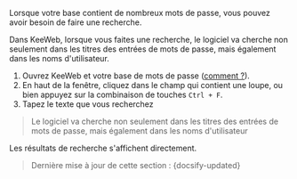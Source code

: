 Lorsque votre base contient de nombreux mots de passe, vous pouvez avoir besoin de faire une recherche.

Dans KeeWeb, lorsque vous faites une recherche, le logiciel va cherche non seulement dans les titres des entrées de mots de passe, mais également dans les noms d'utilisateur.

1. Ouvrez KeeWeb et votre base de mots de passe ([comment ?](tasks/keeweb-opening-database.md)).
2. En haut de la fenêtre, cliquez dans le champ qui contient une loupe, ou bien appuyez sur la combinaison de touches `Ctrl + F`.
3. Tapez le texte que vous recherchez

> Le logiciel va cherche non seulement dans les titres des entrées de mots de passe, mais également dans les noms d'utilisateur

Les résultats de recherche s'affichent directement.

> Dernière mise à jour de cette section : {docsify-updated}
